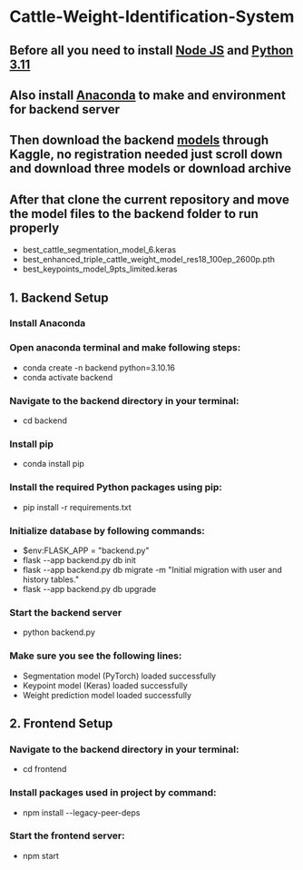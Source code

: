 # Cattle-Weight-Identification-System

## Before all you need to install [Node JS](https://nodejs.org/en/download) and [Python 3.11](https://www.python.org/downloads/release/python-3119/)
## Also install [Anaconda](https://drive.google.com/file/d/1FPkHBKS8DUgHBjUwH5iMxuTc7u5BwiIL/view?usp=sharing) to make and environment for backend server
## Then download the backend [models](https://www.kaggle.com/models/vitaliyblackhole/cattle-weight-identification) through Kaggle, no registration needed just scroll down and download three models or download archive

## After that clone the current repository and move the model files to the backend folder to run properly
* best_cattle_segmentation_model_6.keras
* best_enhanced_triple_cattle_weight_model_res18_100ep_2600p.pth
* best_keypoints_model_9pts_limited.keras

## 1. Backend Setup 
### Install Anaconda
### Open anaconda terminal and make following steps:

* conda create -n backend python=3.10.16
* conda activate backend

### Navigate to the backend directory in your terminal: 
* cd backend

### Install pip

* conda install pip
  
### Install the required Python packages using pip:
* pip install -r requirements.txt


### Initialize database by following commands:
* $env:FLASK_APP = "backend.py"
* flask --app backend.py db init
* flask --app backend.py db migrate -m "Initial migration with user and history tables."
* flask --app backend.py db upgrade

### Start the backend server
* python backend.py

### Make sure you see the following lines:
* Segmentation model (PyTorch) loaded successfully
* Keypoint model (Keras) loaded successfully
* Weight prediction model loaded successfully

## 2. Frontend Setup 

### Navigate to the backend directory in your terminal: 
* cd frontend

### Install packages used in project by command:

* npm install --legacy-peer-deps

### Start the frontend server:

* npm start
